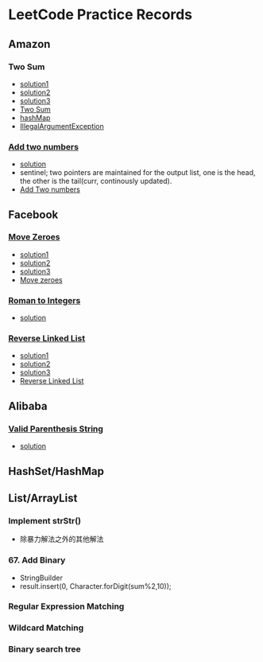 # LeetCode Practice Records
## Amazon
### Two Sum
- [solution1](leetcode/twoSum_sol1.java)
- [solution2](leetcode/twoSum_sol2.java)
- [solution3](leetcode/TwoSum_sol3.java)
- [Two Sum](https://leetcode.com/articles/two-sum/)
- [hashMap](http://yikun.github.io/2015/04/01/Java-HashMap%E5%B7%A5%E4%BD%9C%E5%8E%9F%E7%90%86%E5%8F%8A%E5%AE%9E%E7%8E%B0/)
- [IllegalArgumentException](https://stackoverflow.com/questions/15208544/when-should-an-illegalargumentexception-be-thrown)

### [Add two numbers](https://leetcode.com/problems/add-two-numbers/description/)
- [solution](leetcode/AddTwoNumbers.java)
- sentinel; two pointers are maintained for the output list, one is the head, the other is the tail(curr, continously updated).
- [Add Two numbers](https://leetcode.com/articles/add-two-numbers/)

## Facebook
### [Move Zeroes](https://leetcode.com/problems/move-zeroes/description/)
- [solution1](leetcode/MoveZeroes_sol1.java)
- [solution2](leetcode/MoveZeroes_sol2.java)
- [solution3](leetcode/MoveZeroes_sol3.java)
- [Move zeroes](https://leetcode.com/articles/move-zeroes/)

### [Roman to Integers](https://leetcode.com/problems/roman-to-integer/description/)
- [solution](leetcode/RomanToInteger.java)

### [Reverse Linked List](https://leetcode.com/problems/reverse-linked-list/description/)
- [solution1](leetcode/ReverseLinkedList_sol1.java)
- [solution2](leetcode/ReverseLinkedList_sol2.java)
- [solution3](leetcode/ReverseLinkedList_sol3.java)
- [Reverse Linked List](https://leetcode.com/articles/reverse-linked-list/)

## Alibaba
### [Valid Parenthesis String](https://leetcode.com/problems/valid-parenthesis-string/description/)
- [solution](leetcode/ValidParenthesisString.java)


## HashSet/HashMap

## List/ArrayList

### Implement strStr() 
- 除暴力解法之外的其他解法

### 67. Add Binary 
- StringBuilder
- result.insert(0, Character.forDigit(sum%2,10));

### Regular Expression Matching

### Wildcard Matching

### Binary search tree
